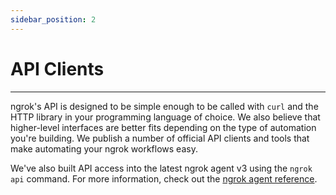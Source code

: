 ```yaml
---
sidebar_position: 2
---
```


# API Clients
-----------

ngrok's API is designed to be simple enough to be called with `curl` and the HTTP library in your programming language of choice. We also believe that higher-level interfaces are better fits depending on the type of automation you're building. We publish a number of official API clients and tools that make automating your ngrok workflows easy.

We've also built API access into the latest ngrok agent v3 using the `ngrok api` command. For more information, check out the [ngrok agent reference](/ngrok-agent/ngrok#ngrok-api).
